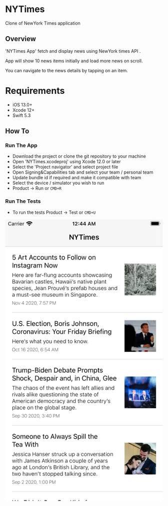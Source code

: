 # NYTimes
Clone of NewYork Times application

## Overview

'NYTimes App' fetch and display news using NewYork times API .

App will show 10 news items initially and load more news on scroll.

You can navigate to the news details by tapping on an item.

# Requirements

- iOS 13.0+
- Xcode 12+
- Swift 5.3

## How To

### Run The App

- Download the project or clone the git repository to your machine
- Open 'NYTimes.xcodeproj' using Xcode 12.0 or later
- Select the 'Project navigator' and select project file
- Open Signing&Capabilities tab and select your team / personal team
- Update bundle id if required and make it compatible with team
- Select the device / simulator you wish to run
- Product -> Run or `CMD+R`

### Run The Tests

- To run the tests Product -> Test or `CMD+U`

![alt text](https://github.com/christijk/NYTimes/blob/main/NYTimes/Screenshots/Simulator%20Screen%20Shot%20-%20iPhone%208%20-%202020-11-13%20at%2000.44.33.png)
